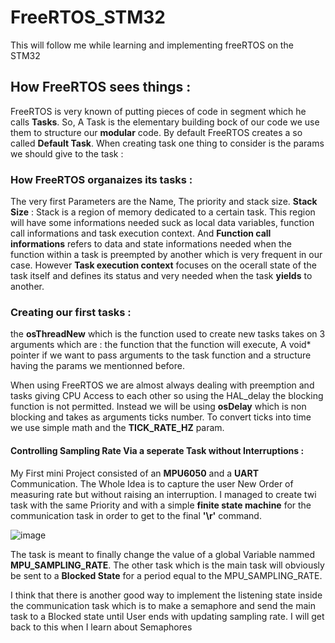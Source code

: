 # FreeRTOS_STM32
This will follow me while learning and implementing freeRTOS on the STM32

## How FreeRTOS sees things : 

FreeRTOS is very known of putting pieces of code in segment which he calls **Tasks**.
So, A Task is the elementary building bock of our code we use them to structure our **modular** code.
By default FreeRTOS creates a so called **Default Task**.
When creating task one thing to consider is the params we should give to the task : 

### How FreeRTOS organaizes its tasks : 

The very first Parameters are the Name, The priority and stack size.
**Stack Size** : Stack is a region of memory dedicated to a certain task. This region will have some informations needed suck as local data variables, function call informations and task execution context.
And **Function call informations** refers to data and state informations needed when the function within a task is preempted by another which is very frequent in our case.
However **Task execution context** focuses on the ocerall state of the task itself and defines its status and very needed when the task **yields** to another.

### Creating our first tasks : 

the **osThreadNew** which is the function used to create new tasks takes on 3 arguments which are : the function that the function will execute, A void* pointer if we want to pass arguments to the task function and a structure having the params we mentionned before. 

When using FreeRTOS we are almost always dealing with preemption and tasks giving CPU Access to each other so using the HAL_delay the blocking function is not permitted.
Instead we will be using **osDelay** which is non blocking and takes as arguments ticks number. To convert ticks into time we use simple math and the **TICK_RATE_HZ** param.

#### Controlling Sampling Rate Via a seperate Task without Interruptions : 

My First mini Project consisted of an **MPU6050** and a **UART** Communication. The Whole Idea is to capture the user New Order of measuring rate but without raising an interruption.
I managed to create twi task with the same Priority and with a simple **finite state machine** for the communication task in order to get to the final **'\r'** command.

![image](https://github.com/oussemajelassi/FreeRTOS_STM32/assets/100140668/3a7e9078-dc78-4d90-b1bd-eb33fe3a0f6e)

The task is meant to finally change the value of a global Variable nammed **MPU_SAMPLING_RATE**.
The other task which is the main task will obviously be sent to a **Blocked State** for a period equal to the MPU_SAMPLING_RATE.

I think that there is another good way to implement the listening state inside the communication task which is to make a semaphore and send the main task to a Blocked state until User ends with updating sampling rate.
I will get back to this when I learn about Semaphores

